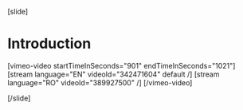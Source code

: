 [slide]
# Introduction

[vimeo-video startTimeInSeconds="901" endTimeInSeconds="1021"]
[stream language="EN" videoId="342471604" default /]
[stream language="RO" videoId="389927500"  /]
[/vimeo-video]

[/slide]